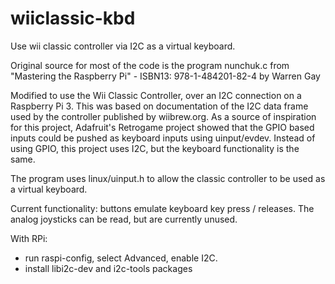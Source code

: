 # wiiclassic-kbd
Use wii classic controller via I2C as a virtual keyboard.

Original source for most of the code is the program nunchuk.c from "Mastering the Raspberry Pi" - ISBN13: 978-1-484201-82-4 by Warren Gay

Modified to use the Wii Classic Controller, over an I2C connection on a Raspberry Pi 3. This was based on documentation of the I2C data frame used by the controller published by wiibrew.org. As a source of inspiration for this project, Adafruit's Retrogame project showed that the GPIO based inputs could be pushed as keyboard inputs using uinput/evdev. Instead of using GPIO, this project uses I2C, but the keyboard functionality is the same.

The program uses linux/uinput.h to allow the classic controller to be used as a virtual keyboard.

Current functionality: buttons emulate keyboard key press / releases. The analog joysticks can be read, but are currently unused.

With RPi:
- run raspi-config, select Advanced, enable I2C.
- install libi2c-dev and i2c-tools packages

